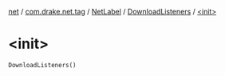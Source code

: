 [net](../../../index.md) / [com.drake.net.tag](../../index.md) / [NetLabel](../index.md) / [DownloadListeners](index.md) / [&lt;init&gt;](./-init-.md)

# &lt;init&gt;

`DownloadListeners()`